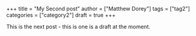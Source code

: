 +++
title = "My Second post"
author = ["Matthew Dorey"]
tags = ["tag2"]
categories = ["category2"]
draft = true
+++

This is the next post - this is one is a draft at the moment.
